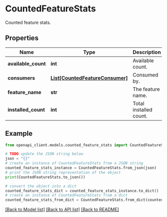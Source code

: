 # CountedFeatureStats

Counted feature stats.

## Properties

Name | Type | Description | Notes
------------ | ------------- | ------------- | -------------
**available_count** | **int** | Available count. | 
**consumers** | [**List[CountedFeatureConsumer]**](CountedFeatureConsumer.md) | Consumed by. | 
**feature_name** | **str** | The feature name. | 
**installed_count** | **int** | Total installed count. | 

## Example

```python
from openapi_client.models.counted_feature_stats import CountedFeatureStats

# TODO update the JSON string below
json = "{}"
# create an instance of CountedFeatureStats from a JSON string
counted_feature_stats_instance = CountedFeatureStats.from_json(json)
# print the JSON string representation of the object
print(CountedFeatureStats.to_json())

# convert the object into a dict
counted_feature_stats_dict = counted_feature_stats_instance.to_dict()
# create an instance of CountedFeatureStats from a dict
counted_feature_stats_from_dict = CountedFeatureStats.from_dict(counted_feature_stats_dict)
```
[[Back to Model list]](../README.md#documentation-for-models) [[Back to API list]](../README.md#documentation-for-api-endpoints) [[Back to README]](../README.md)


